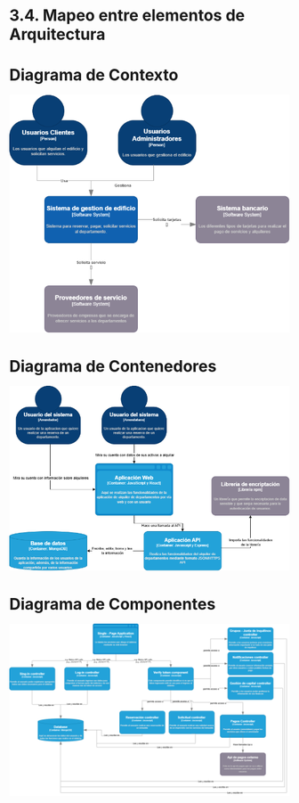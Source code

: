 # 3.4. Mapeo entre elementos de Arquitectura

# Diagrama de Contexto

![Jean Pierre](Diagrama_conceptual.png)

# Diagrama de Contenedores

![Sebastian Camayo](Diagrama_container.png)

# Diagrama de Componentes

![Sebastian Camayo](Diagrama_componentes.png)